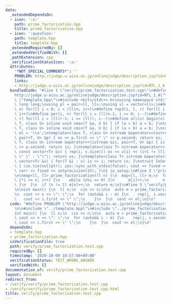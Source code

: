 ```yaml
---
data:
  _extendedDependsOn:
  - icon: ':x:'
    path: prime_factorization.hpp
    title: prime_factorization.hpp
  - icon: ':question:'
    path: template.hpp
    title: template.hpp
  _extendedRequiredBy: []
  _extendedVerifiedWith: []
  _pathExtension: cpp
  _verificationStatusIcon: ':x:'
  attributes:
    '*NOT_SPECIAL_COMMENTS*': ''
    PROBLEM: http://judge.u-aizu.ac.jp/onlinejudge/description.jsp?id=NTL_1_A
    links:
    - http://judge.u-aizu.ac.jp/onlinejudge/description.jsp?id=NTL_1_A
  bundledCode: "#line 1 \"verify/prime_factorization.test.cpp\"\n#define PROBLEM \"\
    http://judge.u-aizu.ac.jp/onlinejudge/description.jsp?id=NTL_1_A\"\n\n#line 2\
    \ \"template.hpp\"\n#include <bits/stdc++.h>\nusing namespace std;\nusing ll =\
    \ long long;\nusing pl = pair<ll, ll>;\nusing vl = vector<ll>;\n#define rep(i,\
    \ n) for(ll i = 0; i < (ll)n; i++)\n#define rep3(i, l, r) for(ll i = l; i < (ll)r;\
    \ i++)\n#define per(i, n) for(ll i = (ll)n-1; i >= 0; i--)\n#define per3(i, l,\
    \ r) for(ll i = (ll)r-1; i >= (ll)l; i--)\n#define all(v) begin(v), end(v)\ntemplate<class\
    \ T, class U> inline void cmax(T &a, U b) { if (a < b) a = b; }\ntemplate<class\
    \ T, class U> inline void cmin(T &a, U b) { if (a > b) a = b; }\nconstexpr char\
    \ el = '\\n';\ntemplate<class T, class U> ostream &operator<<(ostream &os, const\
    \ pair<T, U> &p) { os << p.first << \" \" << p.second; return os; }\ntemplate<class\
    \ T, class U> istream &operator>>(istream &is, pair<T, U> &p) { is >> p.first\
    \ >> p.second; return is; }\ntemplate<class T> ostream &operator<<(ostream &os,\
    \ const vector<T> &v) { rep(i, v.size()) os << v[i] << (i+1 != (ll)v.size() ?\
    \ \" \" : \"\"); return os; }\ntemplate<class T> istream &operator>>(istream &is,\
    \ vector<T> &v) { for(T &i : v) is >> i; return is; }\nstruct IoSetup {\n  IoSetup()\
    \ { cin.tie(nullptr); ios::sync_with_stdio(false); cout << fixed << setprecision(15);\
    \ cerr << fixed << setprecision(15); }\n} io_setup;\n#line 3 \"prime_factorization.hpp\"\
    \n\nmap<ll, ll> prime_factorization(ll n) {\n  map<ll, ll> m;\n  for (ll i = 2;\
    \ i*i <= n; i++) {\n    while (n%i == 0) {\n      m[i]++;\n      n /= i;\n   \
    \ }\n  }\n  if (n != 1) m[n]++;\n  return m;\n}\n#line 5 \"verify/prime_factorization.test.cpp\"\
    \n\nint main() {\n  ll n;\n  cin >> n;\n\n  auto m = prime_factorization(n);\n\
    \n  cout << n << \": \";\n  for (auto&& i : m) {\n    rep(j, i.second) {\n   \
    \   cout << i.first << \" \";\n    }\n  }\n  cout << el;\n}\n"
  code: "#define PROBLEM \"http://judge.u-aizu.ac.jp/onlinejudge/description.jsp?id=NTL_1_A\"\
    \n\n#include \"../template.hpp\"\n#include \"../prime_factorization.hpp\"\n\n\
    int main() {\n  ll n;\n  cin >> n;\n\n  auto m = prime_factorization(n);\n\n \
    \ cout << n << \": \";\n  for (auto&& i : m) {\n    rep(j, i.second) {\n     \
    \ cout << i.first << \" \";\n    }\n  }\n  cout << el;\n}\n"
  dependsOn:
  - template.hpp
  - prime_factorization.hpp
  isVerificationFile: true
  path: verify/prime_factorization.test.cpp
  requiredBy: []
  timestamp: '2020-10-09 18:57:08+09:00'
  verificationStatus: TEST_WRONG_ANSWER
  verifiedWith: []
documentation_of: verify/prime_factorization.test.cpp
layout: document
redirect_from:
- /verify/verify/prime_factorization.test.cpp
- /verify/verify/prime_factorization.test.cpp.html
title: verify/prime_factorization.test.cpp
---
```

